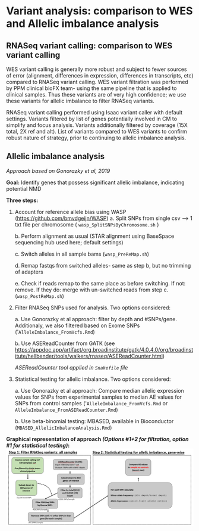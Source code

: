 # Variant analysis: comparison to WES and Allelic imbalance analysis

## RNASeq variant calling: comparison to WES variant calling

WES variant calling is generally more robust and subject to fewer sources of error (alignment, differences in expression, differences in transcripts, etc) compared to RNASeq variant calling. WES variant filtration was performed by PPM clinical bioFX team- using the same pipeline that is applied to clinical samples. Thus these variants are of very high confidence; we use these variants for allelic imbalance to filter RNASeq variants.

RNASeq variant calling performed using Isaac variant caller with default settings. Variants filtered by list of genes potentially involved in CM to simplify and focus analysis. Variants additionally filtered by coverage (15X total, 2X ref and alt). List of variants compared to WES variants to confirm robust nature of strategy, prior to continuing to allelic imbalance analysis.


## Allelic imbalance analysis
*Approach based on Gonorazky et al, 2019*

**Goal:** Identify genes that possess significant allelic imbalance, indicating potential NMD

**Three steps:**

1. Account for reference allele bias using WASP (https://github.com/bmvdgeijn/WASP)
    a. Split SNPs from single csv --> 1 txt file per chromosome ( `wasp_SplitSNPsByChromosome.sh` )
    
    b. Perform alignment as usual (STAR alignment using BaseSpace sequencing hub used here; default settings)
    
    c. Switch alleles in all sample bams (`wasp_PreReMap.sh`)
    
    d. Remap fastqs from switched alleles- same as step b, but no trimming of adapters
    
    e. Check if reads remap to the same place as before switching. If not: remove. If they do: merge with un-switched reads from step c. (`wasp_PostReMap.sh`)

2. Filter RNASeq SNPs used for analysis. Two options considered:

    a. Use Gonorazky et al approach: filter by depth and #SNPs/gene. Additionaly, we also filtered based on Exome SNPs ('`AlleleImbalance_FromVcfs.Rmd`)
    
    b. Use ASEReadCounter from GATK (see https://appdoc.app/artifact/org.broadinstitute/gatk/4.0.4.0/org/broadinstitute/hellbender/tools/walkers/rnaseq/ASEReadCounter.html)
    
    *ASEReadCounter tool applied in `Snakefile` file*
    
3. Statistical testing for allelic imbalance. Two options considered:

    a. Use Gonorazky et al approach: Compare median allelic expression values for SNPs from experimental samples to median AE values for SNPs from control samples ('`AlleleImbalance_FromVcfs.Rmd` or `AlleleImbalance_FromASEReadCounter.Rmd`)
    
    b. Use beta-binomial testing: MBASED, available in Bioconductor (`MBASED_AllelicImbalanceAnalysis.Rmd`)

**Graphical representation of approach *(Options #1+2 for filtration, option #1 for statistical testing)*:**
![AI](https://github.com/jenna-labelle/UKy-Cardio-Analsyis-RNASeq-miRNASeq/blob/master/VariantAnalysis/AIApproach.PNG)

